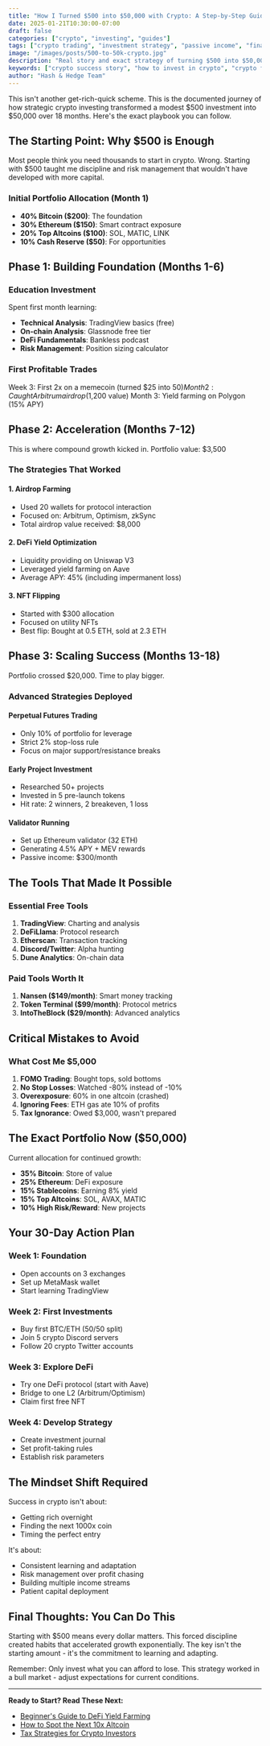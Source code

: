```yaml
---
title: "How I Turned $500 into $50,000 with Crypto: A Step-by-Step Guide"
date: 2025-01-21T10:30:00-07:00
draft: false
categories: ["crypto", "investing", "guides"]
tags: ["crypto trading", "investment strategy", "passive income", "financial freedom", "beginner guide"]
image: "/images/posts/500-to-50k-crypto.jpg"
description: "Real story and exact strategy of turning $500 into $50,000 in crypto. Learn the methods, tools, and mindset needed for successful crypto investing."
keywords: ["crypto success story", "how to invest in crypto", "crypto for beginners", "make money with cryptocurrency", "crypto investment strategy", "turn 500 into 50000"]
author: "Hash & Hedge Team"
---
```


This isn't another get-rich-quick scheme. This is the documented journey of how strategic crypto investing transformed a modest $500 investment into $50,000 over 18 months. Here's the exact playbook you can follow.

## The Starting Point: Why $500 is Enough

Most people think you need thousands to start in crypto. Wrong. Starting with $500 taught me discipline and risk management that wouldn't have developed with more capital.

### Initial Portfolio Allocation (Month 1)
- **40% Bitcoin ($200)**: The foundation
- **30% Ethereum ($150)**: Smart contract exposure  
- **20% Top Altcoins ($100)**: SOL, MATIC, LINK
- **10% Cash Reserve ($50)**: For opportunities

## Phase 1: Building Foundation (Months 1-6)

### Education Investment
Spent first month learning:
- **Technical Analysis**: TradingView basics (free)
- **On-chain Analysis**: Glassnode free tier
- **DeFi Fundamentals**: Bankless podcast
- **Risk Management**: Position sizing calculator

### First Profitable Trades
Week 3: First 2x on a memecoin (turned $25 into $50)
Month 2: Caught Arbitrum airdrop ($1,200 value)
Month 3: Yield farming on Polygon (15% APY)

## Phase 2: Acceleration (Months 7-12)

This is where compound growth kicked in. Portfolio value: $3,500

### The Strategies That Worked

#### 1. Airdrop Farming
- Used 20 wallets for protocol interaction
- Focused on: Arbitrum, Optimism, zkSync
- Total airdrop value received: $8,000

#### 2. DeFi Yield Optimization
- Liquidity providing on Uniswap V3
- Leveraged yield farming on Aave
- Average APY: 45% (including impermanent loss)

#### 3. NFT Flipping
- Started with $300 allocation
- Focused on utility NFTs
- Best flip: Bought at 0.5 ETH, sold at 2.3 ETH

## Phase 3: Scaling Success (Months 13-18)

Portfolio crossed $20,000. Time to play bigger.

### Advanced Strategies Deployed

#### Perpetual Futures Trading
- Only 10% of portfolio for leverage
- Strict 2% stop-loss rule
- Focus on major support/resistance breaks

#### Early Project Investment
- Researched 50+ projects
- Invested in 5 pre-launch tokens
- Hit rate: 2 winners, 2 breakeven, 1 loss

#### Validator Running
- Set up Ethereum validator (32 ETH)
- Generating 4.5% APY + MEV rewards
- Passive income: $300/month

## The Tools That Made It Possible

### Essential Free Tools
1. **TradingView**: Charting and analysis
2. **DeFiLlama**: Protocol research
3. **Etherscan**: Transaction tracking
4. **Discord/Twitter**: Alpha hunting
5. **Dune Analytics**: On-chain data

### Paid Tools Worth It
1. **Nansen ($149/month)**: Smart money tracking
2. **Token Terminal ($99/month)**: Protocol metrics
3. **IntoTheBlock ($29/month)**: Advanced analytics

## Critical Mistakes to Avoid

### What Cost Me $5,000
1. **FOMO Trading**: Bought tops, sold bottoms
2. **No Stop Losses**: Watched -80% instead of -10%
3. **Overexposure**: 60% in one altcoin (crashed)
4. **Ignoring Fees**: ETH gas ate 10% of profits
5. **Tax Ignorance**: Owed $3,000, wasn't prepared

## The Exact Portfolio Now ($50,000)

Current allocation for continued growth:

- **35% Bitcoin**: Store of value
- **25% Ethereum**: DeFi exposure
- **15% Stablecoins**: Earning 8% yield
- **15% Top Altcoins**: SOL, AVAX, MATIC
- **10% High Risk/Reward**: New projects

## Your 30-Day Action Plan

### Week 1: Foundation
- Open accounts on 3 exchanges
- Set up MetaMask wallet
- Start learning TradingView

### Week 2: First Investments
- Buy first BTC/ETH (50/50 split)
- Join 5 crypto Discord servers
- Follow 20 crypto Twitter accounts

### Week 3: Explore DeFi
- Try one DeFi protocol (start with Aave)
- Bridge to one L2 (Arbitrum/Optimism)
- Claim first free NFT

### Week 4: Develop Strategy
- Create investment journal
- Set profit-taking rules
- Establish risk parameters

## The Mindset Shift Required

Success in crypto isn't about:
- Getting rich overnight
- Finding the next 1000x coin
- Timing the perfect entry

It's about:
- Consistent learning and adaptation
- Risk management over profit chasing  
- Building multiple income streams
- Patient capital deployment

## Final Thoughts: You Can Do This

Starting with $500 means every dollar matters. This forced discipline created habits that accelerated growth exponentially. The key isn't the starting amount - it's the commitment to learning and adapting.

Remember: Only invest what you can afford to lose. This strategy worked in a bull market - adjust expectations for current conditions.

---

**Ready to Start? Read These Next:**
- [Beginner's Guide to DeFi Yield Farming](/posts/defi-yield-guide/)
- [How to Spot the Next 10x Altcoin](/posts/finding-10x-altcoins/)
- [Tax Strategies for Crypto Investors](/posts/crypto-tax-guide/)